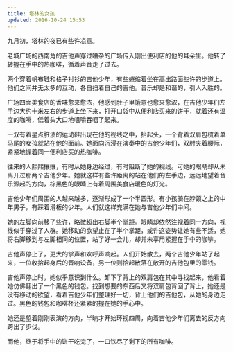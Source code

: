```yaml
---
title: 塔林的女孩
updated: 2016-10-24 15:53
---
```


九月初，塔林的夜已有些许凉意。

老城广场的西南角的吉他声穿过嘈杂的广场传入刚出便利店的他的耳朵里。他转了转握在手中的热咖啡，循着声音走了过去。

两个穿着帆布鞋和格子衬衫的吉他少年，有些蜷缩着坐在高出路面些许的步道上。他们之间并无太多的互动，各自扫着自己的吉他。音乐却是和谐的，引人入胜的。

广场四面美食店的香味愈来愈浓，他感到肚子里饿意也愈来愈浓，在吉他少年们左手边大约十米左右的步道上坐下来，打开口袋中从便利店买来的饼干，就着还有温度的咖啡，低着头大口地咀嚼吞咽了起来。

一双有着星点脏渍的运动鞋出现在他的视线之中，抬起头，一个背着双肩包梳着单马尾的女孩就站在他的面前。她面向沉浸在演奏中的吉他少年们，双肘夹着腰际，紧紧地握着同一便利店买的热咖啡。

往来的人熙熙攘攘，有时从她身边经过，有时阻断了她的视线。可她的眼睛却从未离开过那两个吉他少年。她就这样有些许距离的站在他们的左手边，远远地望着音乐源起的方向，棕黑色的眼睛上有着周围美食店暖色的灯光。

吉他少年们周围的人越来越多，逐渐形成了一个半圆形。有小孩骑在脖颈之上的中年男子，有踩着滑板的少年。人们就这样充满在她与吉他少年们中间。

她的左脚向前移了些许，略微超出右脚半个掌距。眼睛却依然注视着同一方向，视线似乎穿过了人群。她移动的欲望止在了半个掌距，或许这姿势让她有些不适，她将右脚移到与左脚相同的位置，站了好一会儿，却并未享用紧握在手中的咖啡。

吉他声停止了，更大的掌声和欢呼声响起。人们开始散去，两个吉他少年站了起来，一位收拾起身后的音响设备，另一位则拾起散落在敞开的吉他包里的零钱。

吉他声停止时，她似乎意识到什么。卸下了背上的双肩包在其中寻找起来，他看着她仿佛翻出了一个黑色的钱包。找到想要的东西后又将双肩包背回了背上，她还是没有移动的欲望，看着吉他少年们整理好一切，背上他们的吉他包，从她的身边走过。黑色的钱包和咖啡杯还紧紧的握在她的手心中。

她还是望着刚刚表演的方向，半晌才开始环视四周，向着吉他少年们离去的反方向跨出了步伐。

而他，终于将手中的饼干吃完了，一口饮尽了剩下的所有咖啡。
